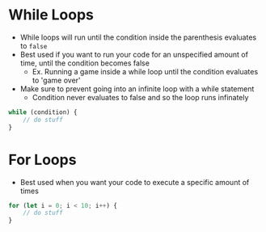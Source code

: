 # While Loops
- While loops will run until the condition inside the parenthesis evaluates to `false`
- Best used if you want to run your code for an unspecified amount of time, until the condition becomes false
    - Ex. Running a game inside a while loop until the condition evaluates to 'game over'
- Make sure to prevent going into an infinite loop with a while statement 
    - Condition never evaluates to false and so the loop runs infinately

```js
while (condition) {
    // do stuff
}
```


# For Loops
- Best used when you want your code to execute a specific amount of times

```js
for (let i = 0; i < 10; i++) {
    // do stuff
}
```